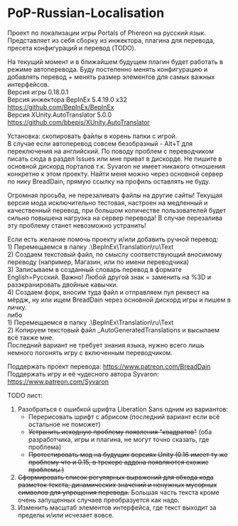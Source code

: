 # PoP-Russian-Localisation
Проект по локализации игры Portals of Phereon на русский язык. Представляет из себя сборку из инжектора, плагина для перевода, пресета конфигураций и перевод (TODO).

На текущий момент и в ближайшем будущем плагин будет работать в режиме автоперевода. Буду постепенно менять конфигурацию и добавлять перевод + менять размер элементов для самых важных интерфейсов.
<br/>Версия игры 0.18.0.1 
<br/>Версия инжектора BepInEx 5.4.19.0 x32 https://github.com/BepInEx/BepInEx
<br/>Версия XUnity.AutoTranslator 5.0.0 https://github.com/bbepis/XUnity.AutoTranslator

Установка: скопировать файлы в корень папки с игрой.
<br/>В случае если автоперевод совсем безобразный - Alt+T для переключения на английский.
По поводу проблем с переводчиком писать сюда в раздел Issues или мне приват в дискорде. Не пишите в основной дискорд порталов т.к. Syvaron не имеет никакого отношения конкретно к этом проекту. Найти меня можно через основной сервер по нику BreadDain, прямую ссылку на профиль оставлять не буду.

Огромная просьба, не перезаливать файлы на другие сайты! Текущая версия мода исключительно тестовая, настроен на медленный и качественный перевод, при большом количестве пользователей будет сильно повышена нагрузка на сервер перевода! В случае перезалива эту проблему станет невозможно устранить!

Если есть желание помочь проекту и/или добавить ручной перевод:
<br/>1) Перемещаемся в папку .\BepInEx\Translation\ru\Text
<br/>2) Создаем текстовый файл, по смыслу соответствующий вносимому переводу (например, Магазин, или по имени переводчика)
<br/>3) Записываем в созданный словарь перевод в формате English=Русский. Важно! Любой другой знак = заменить на %3D и разэкранировать двойные кавычки.
<br/>4) Создаем форк, вносим туда файл и отправляем пул реквест на мёрдж, ну или ищем BreadDain через основной дискорд игры и пишем в личку.
<br/>	либо
<br/>1) Перемещаемся в папку .\BepInEx\Translation\ru\Text
<br/>2) Копируем текстовый файл _AutoGeneratedTranslations и высылаем всё также мне.
<br/>Последний вариант не требует знания языка, нужно всего лишь немного погонять игру с включенным переводчиком.

Поддержать проект перевода: https://www.patreon.com/BreadDain
<br/>Поддержать игру и её чудесного автора Syvaron: https://www.patreon.com/Syvaron

TODO лист:
1) Разобраться с ошибкой шрифта Liberation Sans одним из вариантов:
	- Перерисовать шрифт с абрисом (последний вариант если всё остальное не поможет)
	- ~~Устранить исходную проблему появления "квадратов"~~ (оба разработчика, игры и плагина, не могут точно сказать, где проблема)
	- ~~Протестировать мод на будущих версиях Unity (0.16 имеет ту же проблему что и 0.15, в трекере аддона появляются схожие проблемы.)~~
2) ~~Сформировать список регулярных выражений для обхода кода разметок текста, динамических значений и ненужных мусорных символов для упрощения перевода.~~ Большая часть текста кроме очень запущенных случаев преобразуется как надо.
3) Изменить масштаб элементов интерфейса, где текст выходит за пределы и/или исчезает вовсе.

